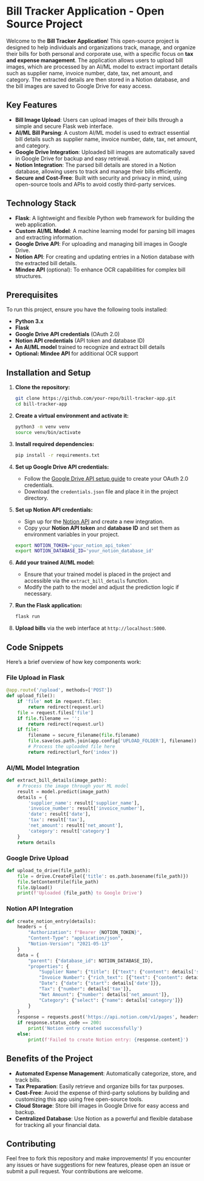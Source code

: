  # Bill Tracker Application - Open Source Project

 Welcome to the **Bill Tracker Application**! This open-source project is designed to help individuals and organizations track, manage, and organize their bills for both personal and corporate use, with a specific focus on **tax and expense management**. The application allows users to upload bill images, which are processed by an AI/ML model to extract important details such as supplier name, invoice number, date, tax, net amount, and category. The extracted details are then stored in a Notion database, and the bill images are saved to Google Drive for easy access.

 ## Key Features

 - **Bill Image Upload**: Users can upload images of their bills through a simple and secure Flask web interface.
 - **AI/ML Bill Parsing**: A custom AI/ML model is used to extract essential bill details such as supplier name, invoice number, date, tax, net amount, and category.
 - **Google Drive Integration**: Uploaded bill images are automatically saved in Google Drive for backup and easy retrieval.
 - **Notion Integration**: The parsed bill details are stored in a Notion database, allowing users to track and manage their bills efficiently.
 - **Secure and Cost-Free**: Built with security and privacy in mind, using open-source tools and APIs to avoid costly third-party services.

 ## Technology Stack

 - **Flask**: A lightweight and flexible Python web framework for building the web application.
 - **Custom AI/ML Model**: A machine learning model for parsing bill images and extracting information.
 - **Google Drive API**: For uploading and managing bill images in Google Drive.
 - **Notion API**: For creating and updating entries in a Notion database with the extracted bill details.
 - **Mindee API** (optional): To enhance OCR capabilities for complex bill structures.

 ## Prerequisites

 To run this project, ensure you have the following tools installed:

 - **Python 3.x**
 - **Flask**
 - **Google Drive API credentials** (OAuth 2.0)
 - **Notion API credentials** (API token and database ID)
 - **An AI/ML model** trained to recognize and extract bill details
 - **Optional: Mindee API** for additional OCR support

 ## Installation and Setup

 1. **Clone the repository:**

    ```bash
    git clone https://github.com/your-repo/bill-tracker-app.git
    cd bill-tracker-app
    ```

 2. **Create a virtual environment and activate it:**

    ```bash
    python3 -m venv venv
    source venv/bin/activate
    ```

 3. **Install required dependencies:**

    ```bash
    pip install -r requirements.txt
    ```

 4. **Set up Google Drive API credentials:**

    - Follow the [Google Drive API setup guide](https://developers.google.com/drive/api/v3/quickstart/python) to create your OAuth 2.0 credentials.
    - Download the `credentials.json` file and place it in the project directory.

 5. **Set up Notion API credentials:**

    - Sign up for the [Notion API](https://www.notion.so/my-integrations) and create a new integration.
    - Copy your **Notion API token** and **database ID** and set them as environment variables in your project.

    ```bash
    export NOTION_TOKEN='your_notion_api_token'
    export NOTION_DATABASE_ID='your_notion_database_id'
    ```

 6. **Add your trained AI/ML model:**

    - Ensure that your trained model is placed in the project and accessible via the `extract_bill_details` function.
    - Modify the path to the model and adjust the prediction logic if necessary.

 7. **Run the Flask application:**

    ```bash
    flask run
    ```

 8. **Upload bills** via the web interface at `http://localhost:5000`.

 ## Code Snippets

 Here’s a brief overview of how key components work:

 ### File Upload in Flask

 ```python
 @app.route('/upload', methods=['POST'])
 def upload_file():
     if 'file' not in request.files:
         return redirect(request.url)
     file = request.files['file']
     if file.filename == '':
         return redirect(request.url)
     if file:
         filename = secure_filename(file.filename)
         file.save(os.path.join(app.config['UPLOAD_FOLDER'], filename))
         # Process the uploaded file here
         return redirect(url_for('index'))
 ```

 ### AI/ML Model Integration

 ```python
 def extract_bill_details(image_path):
     # Process the image through your ML model
     result = model.predict(image_path)
     details = {
         'supplier_name': result['supplier_name'],
         'invoice_number': result['invoice_number'],
         'date': result['date'],
         'tax': result['tax'],
         'net_amount': result['net_amount'],
         'category': result['category']
     }
     return details
 ```

 ### Google Drive Upload

 ```python
 def upload_to_drive(file_path):
     file = drive.CreateFile({'title': os.path.basename(file_path)})
     file.SetContentFile(file_path)
     file.Upload()
     print(f'Uploaded {file_path} to Google Drive')
 ```

 ### Notion API Integration

 ```python
 def create_notion_entry(details):
     headers = {
         "Authorization": f"Bearer {NOTION_TOKEN}",
         "Content-Type": "application/json",
         "Notion-Version": "2021-05-13"
     }
     data = {
         "parent": {"database_id": NOTION_DATABASE_ID},
         "properties": {
             "Supplier Name": {"title": [{"text": {"content": details['supplier_name']}}]},
             "Invoice Number": {"rich_text": [{"text": {"content": details['invoice_number']}}]},
             "Date": {"date": {"start": details['date']}},
             "Tax": {"number": details['tax']},
             "Net Amount": {"number": details['net_amount']},
             "Category": {"select": {"name": details['category']}}
         }
     }
     response = requests.post('https://api.notion.com/v1/pages', headers=headers, json=data)
     if response.status_code == 200:
         print('Notion entry created successfully')
     else:
         print(f'Failed to create Notion entry: {response.content}')
 ```

 ## Benefits of the Project

 - **Automated Expense Management**: Automatically categorize, store, and track bills.
 - **Tax Preparation**: Easily retrieve and organize bills for tax purposes.
 - **Cost-Free**: Avoid the expense of third-party solutions by building and customizing this app using free open-source tools.
 - **Cloud Storage**: Store bill images in Google Drive for easy access and backup.
 - **Centralized Database**: Use Notion as a powerful and flexible database for tracking all your financial data.

 ## Contributing

 Feel free to fork this repository and make improvements! If you encounter any issues or have suggestions for new features, please open an issue or submit a pull request. Your contributions are welcome.


